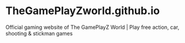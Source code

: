 # TheGamePlayZworld.github.io
Official gaming website of The GamePlayZ World | Play free action, car, shooting &amp; stickman games
